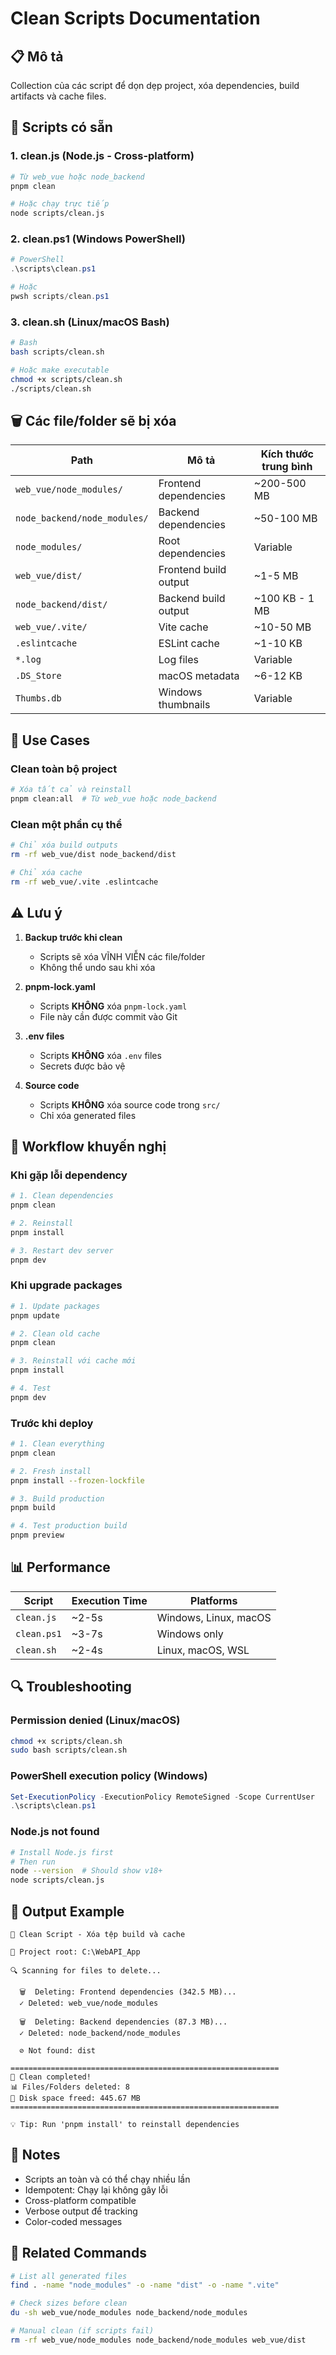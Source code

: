 # Clean Scripts Documentation

## 📋 Mô tả

Collection của các script để dọn dẹp project, xóa dependencies, build artifacts và cache files.

## 🔧 Scripts có sẵn

### 1. **clean.js** (Node.js - Cross-platform)
```bash
# Từ web_vue hoặc node_backend
pnpm clean

# Hoặc chạy trực tiếp
node scripts/clean.js
```

### 2. **clean.ps1** (Windows PowerShell)
```powershell
# PowerShell
.\scripts\clean.ps1

# Hoặc
pwsh scripts/clean.ps1
```

### 3. **clean.sh** (Linux/macOS Bash)
```bash
# Bash
bash scripts/clean.sh

# Hoặc make executable
chmod +x scripts/clean.sh
./scripts/clean.sh
```

## 🗑️ Các file/folder sẽ bị xóa

| Path | Mô tả | Kích thước trung bình |
|------|-------|----------------------|
| `web_vue/node_modules/` | Frontend dependencies | ~200-500 MB |
| `node_backend/node_modules/` | Backend dependencies | ~50-100 MB |
| `node_modules/` | Root dependencies | Variable |
| `web_vue/dist/` | Frontend build output | ~1-5 MB |
| `node_backend/dist/` | Backend build output | ~100 KB - 1 MB |
| `web_vue/.vite/` | Vite cache | ~10-50 MB |
| `.eslintcache` | ESLint cache | ~1-10 KB |
| `*.log` | Log files | Variable |
| `.DS_Store` | macOS metadata | ~6-12 KB |
| `Thumbs.db` | Windows thumbnails | Variable |

## 🎯 Use Cases

### Clean toàn bộ project
```bash
# Xóa tất cả và reinstall
pnpm clean:all  # Từ web_vue hoặc node_backend
```

### Clean một phần cụ thể
```bash
# Chỉ xóa build outputs
rm -rf web_vue/dist node_backend/dist

# Chỉ xóa cache
rm -rf web_vue/.vite .eslintcache
```

## ⚠️ Lưu ý

1. **Backup trước khi clean**
   - Scripts sẽ xóa VĨNH VIỄN các file/folder
   - Không thể undo sau khi xóa

2. **pnpm-lock.yaml**
   - Scripts **KHÔNG** xóa `pnpm-lock.yaml`
   - File này cần được commit vào Git

3. **.env files**
   - Scripts **KHÔNG** xóa `.env` files
   - Secrets được bảo vệ

4. **Source code**
   - Scripts **KHÔNG** xóa source code trong `src/`
   - Chỉ xóa generated files

## 🚀 Workflow khuyến nghị

### Khi gặp lỗi dependency
```bash
# 1. Clean dependencies
pnpm clean

# 2. Reinstall
pnpm install

# 3. Restart dev server
pnpm dev
```

### Khi upgrade packages
```bash
# 1. Update packages
pnpm update

# 2. Clean old cache
pnpm clean

# 3. Reinstall với cache mới
pnpm install

# 4. Test
pnpm dev
```

### Trước khi deploy
```bash
# 1. Clean everything
pnpm clean

# 2. Fresh install
pnpm install --frozen-lockfile

# 3. Build production
pnpm build

# 4. Test production build
pnpm preview
```

## 📊 Performance

| Script | Execution Time | Platforms |
|--------|---------------|-----------|
| `clean.js` | ~2-5s | Windows, Linux, macOS |
| `clean.ps1` | ~3-7s | Windows only |
| `clean.sh` | ~2-4s | Linux, macOS, WSL |

## 🔍 Troubleshooting

### Permission denied (Linux/macOS)
```bash
chmod +x scripts/clean.sh
sudo bash scripts/clean.sh
```

### PowerShell execution policy (Windows)
```powershell
Set-ExecutionPolicy -ExecutionPolicy RemoteSigned -Scope CurrentUser
.\scripts\clean.ps1
```

### Node.js not found
```bash
# Install Node.js first
# Then run
node --version  # Should show v18+
node scripts/clean.js
```

## 🎨 Output Example

```
🧹 Clean Script - Xóa tệp build và cache

📂 Project root: C:\WebAPI_App

🔍 Scanning for files to delete...

  🗑️  Deleting: Frontend dependencies (342.5 MB)...
  ✓ Deleted: web_vue/node_modules
  
  🗑️  Deleting: Backend dependencies (87.3 MB)...
  ✓ Deleted: node_backend/node_modules
  
  ⊘ Not found: dist

============================================================
🎉 Clean completed!
📊 Files/Folders deleted: 8
💾 Disk space freed: 445.67 MB
============================================================

💡 Tip: Run 'pnpm install' to reinstall dependencies
```

## 📝 Notes

- Scripts an toàn và có thể chạy nhiều lần
- Idempotent: Chạy lại không gây lỗi
- Cross-platform compatible
- Verbose output để tracking
- Color-coded messages

## 🔗 Related Commands

```bash
# List all generated files
find . -name "node_modules" -o -name "dist" -o -name ".vite"

# Check sizes before clean
du -sh web_vue/node_modules node_backend/node_modules

# Manual clean (if scripts fail)
rm -rf web_vue/node_modules node_backend/node_modules web_vue/dist
```
